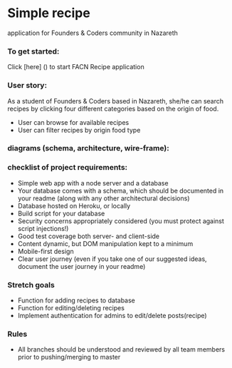 # Simple recipe
application for Founders & Coders community in Nazareth

### To get started:
Click [here] () to start FACN Recipe application

### User story:
As a student of Founders & Coders based in Nazareth, she/he can search recipes by clicking four different categories based on the origin of food.

+ User can browse for available recipes
+ User can filter recipes by origin food type

### diagrams (schema, architecture, wire-frame):


### checklist of project requirements:   

+ Simple web app with a node server and a database
+ Your database comes with a schema, which should be documented in your readme (along with any other architectural decisions)
+ Database hosted on Heroku, or locally
+ Build script for your database
+ Security concerns appropriately considered (you must protect against script injections!)
+ Good test coverage both server- and client-side
+ Content dynamic, but DOM manipulation kept to a minimum
+ Mobile-first design
+ Clear user journey (even if you take one of our suggested ideas, document the user journey in your readme)

### Stretch goals
+ Function for adding recipes to database
+ Function for editing/deleting recipes
+ Implement authentication for admins to edit/delete posts(recipe)  

### Rules
+ All branches should be understood and reviewed by all team members prior to pushing/merging to master
